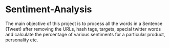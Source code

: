 # Sentiment-Analysis
The main objective of this project is to process all the words in a Sentence (Tweet) after removing the URLs, hash tags, targets, special twitter words and calculate the percentage of various sentiments for a particular product, personality etc.
